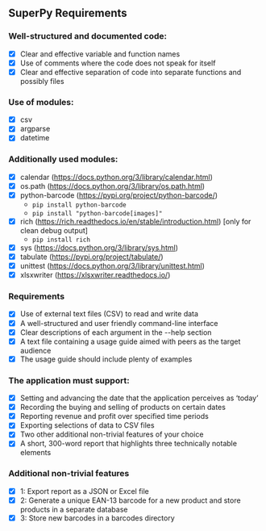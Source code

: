 ## SuperPy Requirements

### Well-structured and documented code:

-   [x] Clear and effective variable and function names
-   [x] Use of comments where the code does not speak for itself
-   [x] Clear and effective separation of code into separate functions and possibly files

### Use of modules:

-   [x] csv
-   [x] argparse
-   [x] datetime

### Additionally used modules:

-   [x] calendar (https://docs.python.org/3/library/calendar.html)
-   [x] os.path (https://docs.python.org/3/library/os.path.html)
-   [x] python-barcode (https://pypi.org/project/python-barcode/)
    -   `pip install python-barcode`
    -   `pip install "python-barcode[images]"`
-   [x] rich (https://rich.readthedocs.io/en/stable/introduction.html) [only for clean debug output]
    -   `pip install rich`
-   [x] sys (https://docs.python.org/3/library/sys.html)
-   [x] tabulate (https://pypi.org/project/tabulate/)
-   [x] unittest (https://docs.python.org/3/library/unittest.html)
-   [x] xlsxwriter (https://xlsxwriter.readthedocs.io/)

### Requirements

-   [x] Use of external text files (CSV) to read and write data
-   [x] A well-structured and user friendly command-line interface
-   [x] Clear descriptions of each argument in the --help section
-   [x] A text file containing a usage guide aimed with peers as the target audience
-   [x] The usage guide should include plenty of examples

### The application must support:

-   [x] Setting and advancing the date that the application perceives as ‘today’
-   [x] Recording the buying and selling of products on certain dates
-   [x] Reporting revenue and profit over specified time periods
-   [x] Exporting selections of data to CSV files
-   [x] Two other additional non-trivial features of your choice
-   [x] A short, 300-word report that highlights three technically notable elements

### Additional non-trivial features

-   [x] 1: Export report as a JSON or Excel file
-   [x] 2: Generate a unique EAN-13 barcode for a new product and store products in a separate database
-   [x] 3: Store new barcodes in a barcodes directory
